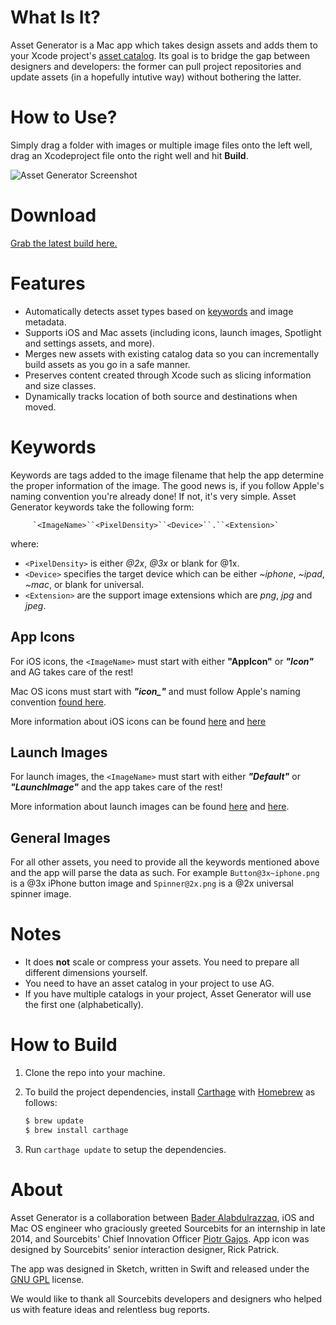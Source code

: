 # What Is It?

Asset Generator is a Mac app which takes design assets and adds them to your Xcode project's [asset catalog](https://developer.apple.com/library/ios/recipes/xcode_help-image_catalog-1.0/Recipe.html#//apple_ref/doc/uid/TP40013303-CH1-SW1). Its goal is to bridge the gap between designers and developers: the former can pull project repositories and update assets (in a hopefully intutive way) without bothering the latter.

# How to Use?

Simply drag a folder with images or multiple image files onto the left well, drag an Xcodeproject file onto the right well and hit **Build**.

![Asset Generator Screenshot](http://imgur.com/SPz0i7K.jpg "Asset Generator Screenshot")

# Download

[Grab the latest build here.](https://github.com/sourcebitsllc/Asset-Generator-Mac/releases)

# Features

- Automatically detects asset types based on [keywords](#Keywords) and image metadata.
- Supports iOS and Mac assets (including icons, launch images, Spotlight and settings assets, and more).
- Merges new assets with existing catalog data so you can incrementally build assets as you go in a safe manner.
- Preserves content created through Xcode such as slicing information and size classes.
- Dynamically tracks location of both source and destinations when moved.

# <a name="Keywords"></a>Keywords
Keywords are tags added to the image filename that help the app determine the proper information of the image. The good news is, if you follow Apple's naming convention you're already done! If not, it's very simple. Asset Generator keywords take the following form:

		 `<ImageName>``<PixelDensity>``<Device>``.``<Extension>`

where:

- `<PixelDensity>` is either _@2x_, _@3x_ or blank for @1x.
- `<Device>`  specifies the target device which can be either _~iphone_, _~ipad_, _~mac_, or blank for universal.
- `<Extension>` are the support image extensions which are _png_, _jpg_ and _jpeg_. 

## App Icons

For iOS icons, the `<ImageName>` must start with either **"AppIcon"** or _**"Icon"**_ and AG takes care of the rest!

Mac OS icons must start with _**"icon\_"**_ and must follow Apple's naming convention [found here](https://developer.apple.com/library/mac/documentation/UserExperience/Conceptual/OSXHIGuidelines/Designing.htm).

More information about iOS icons can be found [here](https://developer.apple.com/library/ios/qa/qa1686/_index.html) and [here](https://developer.apple.com/library/prerelease/ios/documentation/UserExperience/Conceptual/MobileHIG/IconMatrix.html#//apple_ref/doc/uid/TP40006556-CH27-SW2)

## Launch Images

For launch images, the `<ImageName>` must start with either _**"Default"**_ or _**"LaunchImage"**_ and the app takes care of the rest!

More information about launch images can be found [here](https://developer.apple.com/library/prerelease/ios/documentation/UserExperience/Conceptual/MobileHIG/LaunchImages.html#//apple_ref/doc/uid/TP40006556-CH22-SW1) and [here](https://developer.apple.com/library/prerelease/ios/documentation/UserExperience/Conceptual/MobileHIG/IconMatrix.html#//apple_ref/doc/uid/TP40006556-CH27-SW2).

## General Images

For all other assets, you need to provide all the keywords mentioned above and the app will parse the data as such. For example `Button@3x~iphone.png` is a @3x iPhone button image and `Spinner@2x.png` is a @2x universal spinner image.
  
# Notes

- It does **not** scale or compress your assets. You need to prepare all different dimensions yourself.
- You need to have an asset catalog in your project to use AG.
- If you have multiple catalogs in your project, Asset Generator will use the first one (alphabetically).

# How to Build

1. Clone the repo into your machine.
2. To build the project dependencies, install [Carthage](http://github.com/Carthage/Carthage/) with [Homebrew](http://brew.sh/) as follows:

	```bash
	$ brew update
	$ brew install carthage
	```
3. Run `carthage update` to setup the dependencies.

# About

Asset Generator is a collaboration between [Bader Alabdulrazzaq](https://twitter.com/BHAlRezzaga), iOS and Mac OS engineer who graciously greeted Sourcebits for an internship in late 2014, and Sourcebits' Chief Innovation Officer [Piotr Gajos](https://twitter.com/Pe8er). App icon was designed by Sourcebits' senior interaction designer, Rick Patrick.

The app was designed in Sketch, written in Swift and released under the [GNU GPL](http://www.gnu.org/licenses/gpl.html) license.

We would like to thank all Sourcebits developers and designers who helped us with feature ideas and relentless bug reports.
